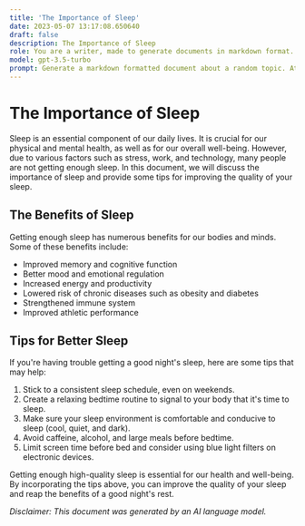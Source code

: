 ```yaml
---
title: 'The Importance of Sleep'
date: 2023-05-07 13:17:08.650640
draft: false
description: The Importance of Sleep
role: You are a writer, made to generate documents in markdown format. It is very important that all of the documents you generate are in valid markdown format.
model: gpt-3.5-turbo
prompt: Generate a markdown formatted document about a random topic. At the bottom, include a disclaimer explaining that the document was generated by you. The first line of the document should be the title. Make sure that the entire document is in proper markdown format, using a mix of various tags to make the document visually appealing.
---
```


# The Importance of Sleep

Sleep is an essential component of our daily lives. It is crucial for our physical and mental health, as well as for our overall well-being. However, due to various factors such as stress, work, and technology, many people are not getting enough sleep. In this document, we will discuss the importance of sleep and provide some tips for improving the quality of your sleep.

## The Benefits of Sleep

Getting enough sleep has numerous benefits for our bodies and minds. Some of these benefits include:

- Improved memory and cognitive function
- Better mood and emotional regulation
- Increased energy and productivity
- Lowered risk of chronic diseases such as obesity and diabetes
- Strengthened immune system
- Improved athletic performance

## Tips for Better Sleep

If you're having trouble getting a good night's sleep, here are some tips that may help:

1. Stick to a consistent sleep schedule, even on weekends.
2. Create a relaxing bedtime routine to signal to your body that it's time to sleep.
3. Make sure your sleep environment is comfortable and conducive to sleep (cool, quiet, and dark).
4. Avoid caffeine, alcohol, and large meals before bedtime.
5. Limit screen time before bed and consider using blue light filters on electronic devices.

Getting enough high-quality sleep is essential for our health and well-being. By incorporating the tips above, you can improve the quality of your sleep and reap the benefits of a good night's rest.

*Disclaimer: This document was generated by an AI language model.*